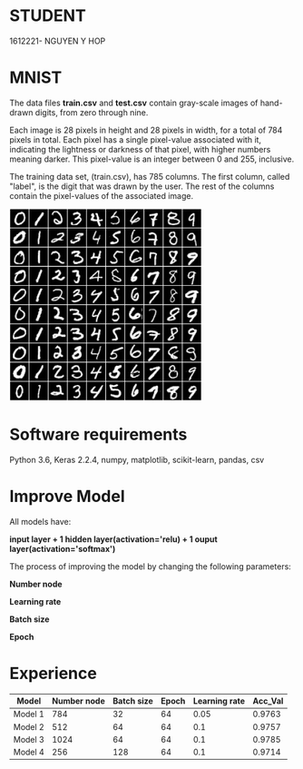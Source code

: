 # STUDENT
1612221- NGUYEN Y HOP

# MNIST
The data files **train.csv** and **test.csv** contain gray-scale images of hand-drawn digits, from zero through nine.

Each image is 28 pixels in height and 28 pixels in width, for a total of 784 pixels in total. Each pixel has a single pixel-value associated with it, indicating the lightness or darkness of that pixel, with higher numbers meaning darker. This pixel-value is an integer between 0 and 255, inclusive.

The training data set, (train.csv), has 785 columns. The first column, called "label", is the digit that was drawn by the user. The rest of the columns contain the pixel-values of the associated image.

![](image/image_1.png)
# Software requirements

Python 3.6, Keras 2.2.4, numpy, matplotlib, scikit-learn, pandas, csv

# Improve Model
All models have: 

**input layer + 1 hidden layer(activation='relu) + 1 ouput layer(activation='softmax')**

The process of improving the model by changing the following parameters:

  **Number node**

  **Learning rate**

  **Batch size**

  **Epoch**

# Experience

| Model |	Number node	| Batch size	| Epoch	| Learning rate | Acc_Val |
|---|---|---|---|---|---|
| Model 1 |	784	| 32 |64 | 0.05 | 0.9763 |
| Model 2	| 512 |64 | 64 | 0.1	| 0.9757 |
| Model 3 |	1024 | 64 |	64 | 0.1 | 0.9785 |
| Model 4 |	256 |	128 |	64 | 0.1 | 0.9714 |


